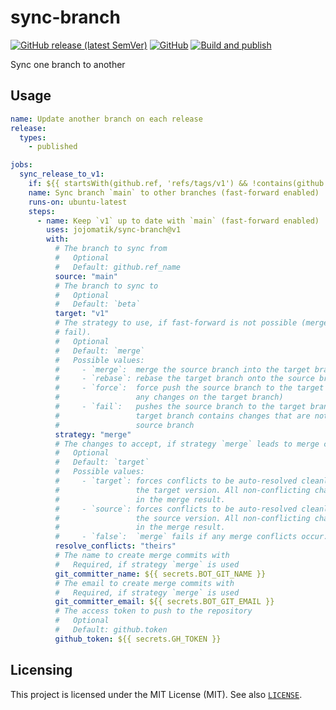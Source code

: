# sync-branch
[![GitHub release (latest SemVer)](https://img.shields.io/github/v/release/jojomatik/sync-branch?sort=semver)](https://github.com/jojomatik/sync-branch/releases) [![GitHub](https://img.shields.io/github/license/jojomatik/sync-branch)](LICENSE) [![Build and publish](https://github.com/jojomatik/sync-branch/actions/workflows/publish.yml/badge.svg)](https://github.com/jojomatik/sync-branch/actions/workflows/publish.yml) 

Sync one branch to another

## Usage
```yml
name: Update another branch on each release
release:
  types:
    - published

jobs:
  sync_release_to_v1:
    if: ${{ startsWith(github.ref, 'refs/tags/v1') && !contains(github.ref, 'beta') }}
    name: Sync branch `main` to other branches (fast-forward enabled)
    runs-on: ubuntu-latest
    steps:
      - name: Keep `v1` up to date with `main` (fast-forward enabled)
        uses: jojomatik/sync-branch@v1
        with:
          # The branch to sync from
          #   Optional
          #   Default: github.ref_name
          source: "main"
          # The branch to sync to
          #   Optional
          #   Default: `beta`
          target: "v1"
          # The strategy to use, if fast-forward is not possible (merge, rebase, force, 
          # fail).
          #   Optional
          #   Default: `merge`
          #   Possible values:
          #     - `merge`:  merge the source branch into the target branch
          #     - `rebase`: rebase the target branch onto the source branch
          #     - `force`:  force push the source branch to the target branch (overrides
          #                 any changes on the target branch)
          #     - `fail`:   pushes the source branch to the target branch, fails if the 
          #                 target branch contains changes that are not present in the 
          #                 source branch
          strategy: "merge"
          # The changes to accept, if strategy `merge` leads to merge conflicts
          #   Optional
          #   Default: `target`
          #   Possible values:
          #     - `target`: forces conflicts to be auto-resolved cleanly by favoring
          #                 the target version. All non-conflicting changes are reflected 
          #                 in the merge result.
          #     - `source`: forces conflicts to be auto-resolved cleanly by favoring
          #                 the source version. All non-conflicting changes are reflected 
          #                 in the merge result.
          #     - `false`:  `merge` fails if any merge conflicts occur.
          resolve_conflicts: "theirs"
          # The name to create merge commits with
          #   Required, if strategy `merge` is used
          git_committer_name: ${{ secrets.BOT_GIT_NAME }}
          # The email to create merge commits with
          #   Required, if strategy `merge` is used
          git_committer_email: ${{ secrets.BOT_GIT_EMAIL }}
          # The access token to push to the repository
          #   Optional
          #   Default: github.token
          github_token: ${{ secrets.GH_TOKEN }}
```

## Licensing
This project is licensed under the MIT License (MIT). See also [`LICENSE`](LICENSE).
